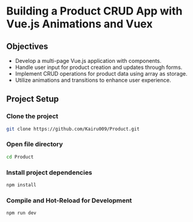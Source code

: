 # Building a Product CRUD App with Vue.js Animations and Vuex

## Objectives

- Develop a multi-page Vue.js application with components.
- Handle user input for product creation and updates through forms.
- Implement CRUD operations for product data using array as storage.
- Utilize animations and transitions to enhance user experience.


## Project Setup

### Clone the project

```sh
git clone https://github.com/Kairu009/Product.git
```

### Open file directory

```sh
cd Product
```

### Install project dependencies

```sh
npm install
```

### Compile and Hot-Reload for Development

```sh
npm run dev
```
